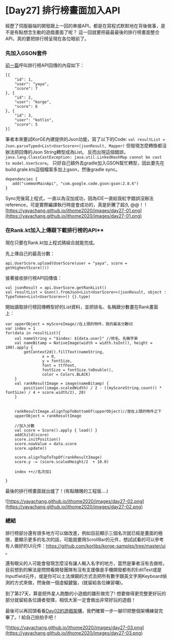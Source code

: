 # [Day27] 排行榜畫面加入API
經歷了伺服器端的開發跟上一回的串接API，都是在寫程式默默地在背後做事，是不是有點想念生動的遊戲畫面了呢？ 這一回就要把最最最後的排行榜畫面整合API，真的要把排行榜呈現在各位眼前了。

### 先加入GSON套件
[前一篇](https://yayachang.github.io/ithome2020/day26)呼叫排行榜API回傳的內容如下：
```
[{
	"id": 1,
	"user": "yaya",
	"score": 7
}, {
	"id": 2,
	"user": "korge",
	"score": 6
}, {
	"id": 3,
	"user": "kotlin",
	"score": 5
}]
```
筆者本來要試KorGE內建提供的Json功能，寫了以下的Code:
```val resultList = Json.parseTyped<List<UserScore>>(jsonResult, Mapper)```
但發現怎麼轉換都沒辦法把回傳的Json String轉型成為List<UserScore>。
反而出現這個錯誤，```java.lang.ClassCastException: java.util.LinkedHashMap cannot be cast to model.UserScore```。
只好自己額外去gradle加入GSON幫忙轉型，因此要先在build.grale.kts這個檔案多加上gson，然後gradle sync。
```
dependencies {
   add("commonMainApi", "com.google.code.gson:gson:2.8.6")
}
```
Sync完後寫上程式，一直以為沒加成功，因為IDE一直給我紅字錯誤沒辦法reference，可是實際編譯執行時是會成功的，真是折騰了超久 @@！
![https://yayachang.github.io/ithome2020/images/day27-01.png](https://yayachang.github.io/ithome2020/images/day27-01.png)

### 在Rank.kt加入上傳跟下載排行榜的API**
現在只要在Rank.kt加上程式碼組合就能完成。

先上傳自己的最高分數：
```
api.UserScore.upload(UserScore(user = "yaya", score = getHighestScore()))
```
接著接收排行榜API回傳值：
```
val jsonResult = api.UserScore.getRankList()
val resultList = Gson().fromJson<List<UserScore>>(jsonResult, object : TypeToken<List<UserScore>>() {}.type)
```
開始讀取排行榜回傳轉型好的List<UserScore>資料，並把排名、名稱跟分數畫在Rank畫面上：
```
var upperObject = myScoreImage//在上頭的物件，我的最高分數UI
var index = 1
for(data in resultList){
    val nameString = "$index: ${data.user}" //排名、名稱字串
    val nameBitamp = NativeImage(width = width.toInt(), height = 100).apply {
        getContext2d().fillText(nameString,
                x = 0,
                y = fontSize,
                font = ttfFont,
                fontSize = fontSize.toDouble(),
                color = Colors.BLACK)
    }
    val rankResultImage = image(nameBitamp) {
        position((image.scaledWidth) / 2 - ((myScoreString.count() * fontSize) / 4 + score.width/2), 20)
    }


    rankResultImage.alignTopToBottomOf(upperObject)//放在上頭的物件之下
    upperObject = rankResultImage

    //加入分數
    val score = Score().apply { load() }
    addChild(score)
    score.initPosition()
    score.nowValue = data.score
    score.update()

    score.alignTopToTopOf(rankResultImage)
    score.y -= (score.scaledHeight/2  + 10.0)

    index ++//名次加1

}
```
最後的排行榜畫面就出爐了！(有點醜醜的工程版….)

![https://yayachang.github.io/ithome2020/images/day27-02.png](https://yayachang.github.io/ithome2020/images/day27-02.png)

### 總結
排行榜部分還有很多地方可以做改進，例如目前顯示三個名次就已經是畫面的極限，要顯示更多的名次的話，可能就要用ScrollBar的元件，想試試看的可以參考有人做好的UI元件：https://github.com/korlibs/korge-samples/tree/master/ui 。

還有眼尖的人可能會發現怎麼沒有讓人輸入名字的地方，當然是筆者沒有去做啦，目前想到的解法是問問看開發團隊有沒有支援像是手機開發都有的EditText或是Inputfield元件，或是你可以土法煉鋼的方式去把所有數字跟英文字用Keyboard偵測的方式來做，然後做一個虛擬鍵盤，(就留給各位練習囉)。

到了第27天，算是把外星人跑酷的小遊戲的雛形做完了!  想要做得更完整更好玩的部分就留給各位讀者發揮，相信大家一定會做出非常好玩的遊戲！

最後可以再回頭看看[Day02的遊戲架構](https://yayachang.github.io/ithome2020/day02)，我們確實一步一腳印把整個架構練習完畢了。! 給自己拍拍手吧！

![https://yayachang.github.io/ithome2020/images/day27-03.png](https://yayachang.github.io/ithome2020/images/day27-03.png)
